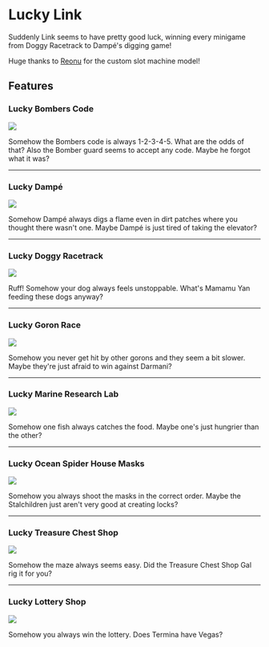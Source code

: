 # Lucky Link

Suddenly Link seems to have pretty good luck, winning every minigame from Doggy Racetrack to Dampé's digging game!

Huge thanks to [Reonu](https://thunderstore.io/c/zelda-64-recompiled/p/Reonu/) for the custom slot machine model!

## Features
### Lucky Bombers Code
![](https://github.com/magemods/mm-lucky-link/blob/main/thunderstore_package/images/lucky-bombers.jpg?raw=true)

Somehow the Bombers code is always 1-2-3-4-5. What are the odds of that? Also the Bomber guard seems to accept any code. Maybe he forgot what it was?

---

### Lucky Dampé
![](https://github.com/magemods/mm-lucky-link/blob/main/thunderstore_package/images/lucky-dampe.jpg?raw=true)

Somehow Dampé always digs a flame even in dirt patches where you thought there wasn't one. Maybe Dampé is just tired of taking the elevator?

---

### Lucky Doggy Racetrack
![](https://github.com/magemods/mm-lucky-link/blob/main/thunderstore_package/images/lucky-dog-race.jpg?raw=true)

Ruff! Somehow your dog always feels unstoppable. What's Mamamu Yan feeding these dogs anyway?

---

### Lucky Goron Race
![](https://github.com/magemods/mm-lucky-link/blob/main/thunderstore_package/images/lucky-goron-race.jpg?raw=true)

Somehow you never get hit by other gorons and they seem a bit slower. Maybe they're just afraid to win against Darmani?

---

### Lucky Marine Research Lab
![](https://github.com/magemods/mm-lucky-link/blob/main/thunderstore_package/images/lucky-fish2.jpg?raw=true)

Somehow one fish always catches the food. Maybe one's just hungrier than the other?

---

### Lucky Ocean Spider House Masks
![](https://github.com/magemods/mm-lucky-link/blob/main/thunderstore_package/images/lucky-spider-house.jpg?raw=true)

Somehow you always shoot the masks in the correct order. Maybe the Stalchildren just aren't very good at creating locks?

---

### Lucky Treasure Chest Shop
![](https://github.com/magemods/mm-lucky-link/blob/main/thunderstore_package/images/lucky-chest-game.jpg?raw=true)

Somehow the maze always seems easy. Did the Treasure Chest Shop Gal rig it for you?

---

### Lucky Lottery Shop
![](https://github.com/magemods/mm-lucky-link/blob/main/thunderstore_package/images/lucky-lottery.jpg?raw=true)

Somehow you always win the lottery. Does Termina have Vegas?
